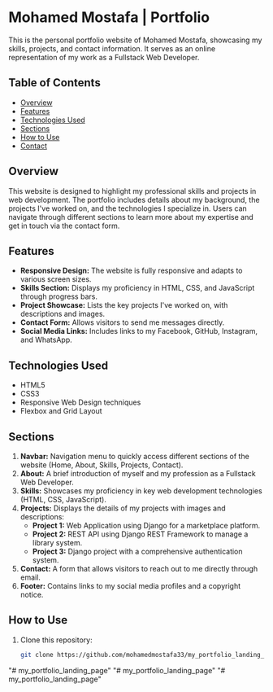 # Mohamed Mostafa | Portfolio

This is the personal portfolio website of Mohamed Mostafa, showcasing my skills, projects, and contact information. It serves as an online representation of my work as a Fullstack Web Developer.

## Table of Contents
- [Overview](#overview)
- [Features](#features)
- [Technologies Used](#technologies-used)
- [Sections](#sections)
- [How to Use](#how-to-use)
- [Contact](#contact)

## Overview
This website is designed to highlight my professional skills and projects in web development. The portfolio includes details about my background, the projects I've worked on, and the technologies I specialize in. Users can navigate through different sections to learn more about my expertise and get in touch via the contact form.

## Features
- **Responsive Design:** The website is fully responsive and adapts to various screen sizes.
- **Skills Section:** Displays my proficiency in HTML, CSS, and JavaScript through progress bars.
- **Project Showcase:** Lists the key projects I've worked on, with descriptions and images.
- **Contact Form:** Allows visitors to send me messages directly.
- **Social Media Links:** Includes links to my Facebook, GitHub, Instagram, and WhatsApp.

## Technologies Used
- HTML5
- CSS3
- Responsive Web Design techniques
- Flexbox and Grid Layout

## Sections
1. **Navbar:** Navigation menu to quickly access different sections of the website (Home, About, Skills, Projects, Contact).
2. **About:** A brief introduction of myself and my profession as a Fullstack Web Developer.
3. **Skills:** Showcases my proficiency in key web development technologies (HTML, CSS, JavaScript).
4. **Projects:** Displays the details of my projects with images and descriptions:
   - **Project 1:** Web Application using Django for a marketplace platform.
   - **Project 2:** REST API using Django REST Framework to manage a library system.
   - **Project 3:** Django project with a comprehensive authentication system.
5. **Contact:** A form that allows visitors to reach out to me directly through email.
6. **Footer:** Contains links to my social media profiles and a copyright notice.

## How to Use
1. Clone this repository:
   ```bash
   git clone https://github.com/mohamedmostafa33/my_portfolio_landing_page.git
"# my_portfolio_landing_page" 
"# my_portfolio_landing_page" 
"# my_portfolio_landing_page" 
